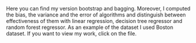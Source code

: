 Here you can find my version bootstrap and bagging.
Moreover, I computed the bias, the variance and the error of algorithms and distinguish between effectiveness of them with linear regression, decision tree regressor and random forest regressor.
As an example of the dataset I used Boston dataset.
If you want to view my work, click on the file.
